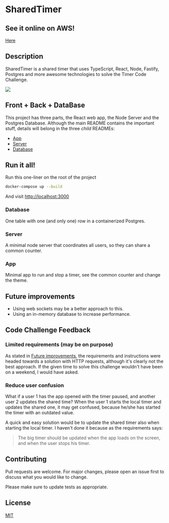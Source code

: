 # SharedTimer

## See it online on AWS!

[Here](http://ec2-3-67-89-65.eu-central-1.compute.amazonaws.com:3000)

## Description

SharedTimer is a shared timer that uses TypeScript, React, Node, Fastify, Postgres and more awesome technologies to solve the Timer Code Challenge.

![](./sharedTimerDemo.gif)

## Front + Back + DataBase

This project has three parts, the React web app, the Node Server and the Postgres Database. Although the main README contains the important stuff, details will belong in the three _child_ READMEs:

- [App](/app/README.md)
- [Server](/server/README.md)
- [Database](/database/README.md)

## Run it all!

Run this one-liner on the root of the project

```bash
docker-compose up --build
```

And visit [http://localhost:3000](http://localhost:3000)

### Database

One table with one (and only one) row in a containerized Postgres.

### Server

A minimal node server that coordinates all users, so they can share a common counter.

### App

Minimal app to run and stop a timer, see the common counter and change the theme.

## Future improvements

- Using web sockets may be a better approach to this.
- Using an in-memory database to increase performance.

## Code Challenge Feedback

### Limited requirements (may be on purpose)

As stated in [Future improvements](#future-improvements), the requirements and instructions were headed towards a solution with HTTP requests, although it's clearly not the best approach. If the given time to solve this challenge wouldn't have been on a weekend, I would have asked.

### Reduce user confusion

What if a user 1 has the app opened with the timer paused, and another user 2 updates the shared time? When the user 1 starts the local timer and updates the shared one, it may get confused, because he/she has started the timer with an outdated value.

A quick and easy solution would be to update the shared timer also when starting the local timer. I haven't done it because as the requirements says:

> The big timer should be updated when the app loads on the screen, and when the user stops his timer.

## Contributing

Pull requests are welcome. For major changes, please open an issue first to discuss what you would like to change.

Please make sure to update tests as appropriate.

## License

[MIT](https://choosealicense.com/licenses/mit/)
